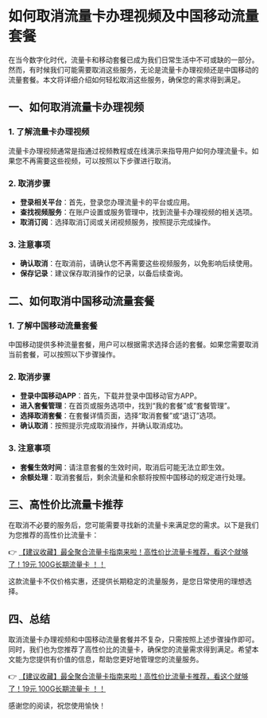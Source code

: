 # 如何取消流量卡办理视频及中国移动流量套餐

在当今数字化时代，流量卡和移动套餐已成为我们日常生活中不可或缺的一部分。然而，有时候我们可能需要取消这些服务，无论是流量卡办理视频还是中国移动的流量套餐。本文将详细介绍如何轻松取消这些服务，确保您的需求得到满足。

## 一、如何取消流量卡办理视频

### 1. 了解流量卡办理视频
流量卡办理视频通常是指通过视频教程或在线演示来指导用户如何办理流量卡。如果您不再需要这些视频，可以按照以下步骤进行取消。

### 2. 取消步骤
- **登录相关平台**：首先，登录您办理流量卡的平台或应用。
- **查找视频服务**：在账户设置或服务管理中，找到流量卡办理视频的相关选项。
- **取消订阅**：选择取消订阅或关闭视频服务，按照提示完成操作。

### 3. 注意事项
- **确认取消**：在取消前，请确认您不再需要这些视频服务，以免影响后续使用。
- **保存记录**：建议保存取消操作的记录，以备后续查询。

## 二、如何取消中国移动流量套餐

### 1. 了解中国移动流量套餐
中国移动提供多种流量套餐，用户可以根据需求选择合适的套餐。如果您需要取消当前套餐，可以按照以下步骤操作。

### 2. 取消步骤
- **登录中国移动APP**：首先，下载并登录中国移动官方APP。
- **进入套餐管理**：在首页或服务选项中，找到“我的套餐”或“套餐管理”。
- **选择取消套餐**：在套餐详情页面，选择“取消套餐”或“退订”选项。
- **确认取消**：按照提示完成取消操作，并确认取消成功。

### 3. 注意事项
- **套餐生效时间**：请注意套餐的生效时间，取消后可能无法立即生效。
- **余额处理**：取消套餐后，剩余流量和余额将按照中国移动的规定进行处理。

## 三、高性价比流量卡推荐

在取消不必要的服务后，您可能需要寻找新的流量卡来满足您的需求。以下是我们为您推荐的高性价比流量卡：

👉 [【建议收藏】最全聚合流量卡指南来啦！高性价比流量卡推荐，看这个就够了！19元 100G长期流量卡 ！！](https://bit.ly/Liuliangka)

这款流量卡不仅价格实惠，还提供长期稳定的流量服务，是您日常使用的理想选择。

## 四、总结

取消流量卡办理视频和中国移动流量套餐并不复杂，只需按照上述步骤操作即可。同时，我们也为您推荐了高性价比的流量卡，确保您的流量需求得到满足。希望本文能为您提供有价值的信息，帮助您更好地管理您的流量服务。

👉 [【建议收藏】最全聚合流量卡指南来啦！高性价比流量卡推荐，看这个就够了！19元 100G长期流量卡 ！！](https://bit.ly/Liuliangka)

感谢您的阅读，祝您使用愉快！